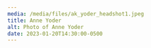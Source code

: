 ```yaml
---
media: /media/files/ak_yoder_headshot1.jpeg
title: Anne Yoder
alt: Photo of Anne Yoder
date: 2023-01-20T14:30:00-0500
---
```

